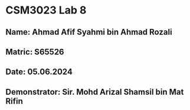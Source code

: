 # CSM3023 Lab 8

## Name: Ahmad Afif Syahmi bin Ahmad Rozali
## Matric: S65526
## Date: 05.06.2024
## Demonstrator: Sir. Mohd Arizal Shamsil bin Mat Rifin
